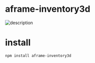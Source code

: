 # aframe-inventory3d

![description](http://i.imgur.com/afQRkAR.jpg)

# install

```bash
npm install aframe-inventory3d
```
